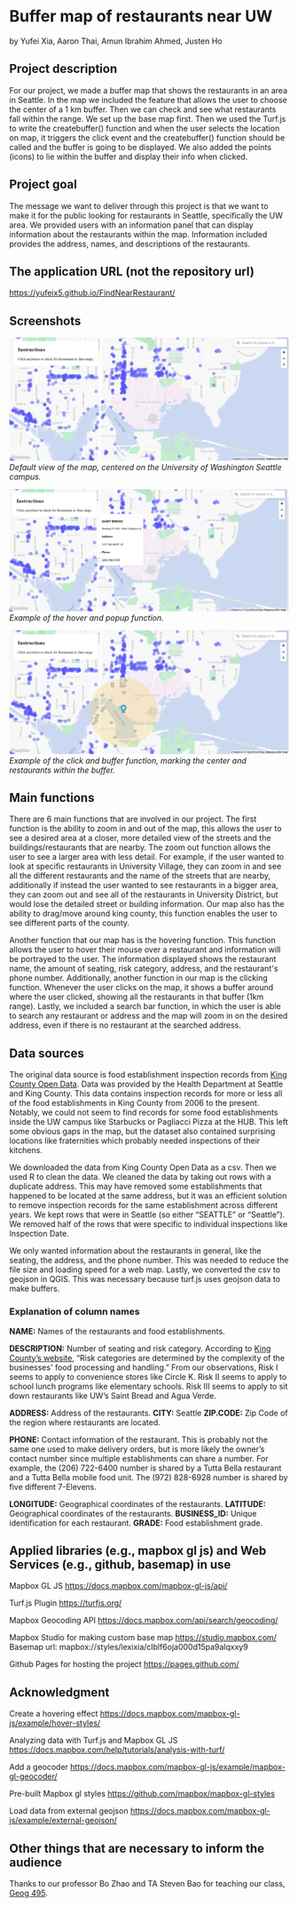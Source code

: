 # Buffer map of restaurants near UW
by Yufei Xia, Aaron Thai, Amun Ibrahim Ahmed, Justen Ho

## Project description 
For our project, we made a buffer map that shows the restaurants in an area in Seattle. In the map we included the feature that allows the user to choose the center of a 1 km buffer. Then we can check and see what restaurants fall within the range. We set up the base map first. Then we used the Turf.js to write the createbuffer() function and when the user selects the location on map, it triggers the click event and the createbuffer() function should be called and the buffer is going to be displayed. We also added the points (icons) to lie within the buffer and display their info when clicked. 

##  Project goal
The message we want to deliver through this project is that we want to make it for the public looking for restaurants in Seattle, specifically the UW area. We provided users with an information panel that can display information about the restaurants within the map. Information included provides the address, names, and descriptions of the restaurants. 

##  The application URL (not the repository url) 
https://yufeix5.github.io/FindNearRestaurant/ 

## Screenshots 

![image](/images/example1.png "ss1")
*Default view of the map, centered on the University of Washington Seattle campus.*

![image](/images/example2.png "ss2")
*Example of the hover and popup function.*

![image](/images/example3.png "ss3")
*Example of the click and buffer function, marking the center and restaurants within the buffer.*

## Main functions 
There are 6 main functions that are involved in our project. The first function is the ability to zoom in and out of the map, this allows the user to see a desired area at a closer, more detailed view of the streets and the buildings/restaurants that are nearby. The zoom out function allows the user to see a larger area with less detail. For example, if the user wanted to look at specific restaurants in University Village, they can zoom in and see all the different restaurants and the name of the streets that are nearby, additionally if instead the user wanted to see restaurants in a bigger area, they can zoom out and see all of the restaurants in University District, but would lose the detailed street or building information. Our map also has the ability to drag/move around king county, this function enables the user to see different parts of the county. 

Another function that our map has is the hovering function. This function allows the user to hover their mouse over a restaurant and information will be portrayed to the user. The information displayed shows the restaurant name, the amount of seating, risk category, address, and the restaurant's phone number. Additionally, another function in our map is the clicking function. Whenever the user clicks on the map, it shows a buffer around where the user clicked, showing all the restaurants in that buffer (1km range). Lastly, we included a search bar function, in which the user is able to search any restaurant or address and the map will zoom in on the desired address, even if there is no restaurant at the searched address. 

##  Data sources 
The original data source is food establishment inspection records from [King County Open Data](https://data.kingcounty.gov/Health-Wellness/Food-Establishment-Inspection-Data/f29f-zza5&sa=D&source=docs&ust=1670915532983592&usg=AOvVaw2MWk2uxAITQ1AhSK-7EvYN). Data was provided by the Health Department at Seattle and King County. This data contains inspection records for more or less all of the food establishments in King County from 2006 to the present. Notably, we could not seem to find records for some food establishments inside the UW campus like Starbucks or Pagliacci Pizza at the HUB. This left some obvious gaps in the map, but the dataset also contained surprising locations like fraternities which probably needed inspections of their kitchens.

We downloaded the data from King County Open Data as a csv. Then we used R to clean the data. We cleaned the data by taking out rows with a duplicate address. This may have removed some establishments that happened to be located at the same address, but it was an efficient solution to remove inspection records for the same establishment across different years. We kept rows that were in Seattle (so either “SEATTLE” or “Seattle”). We removed half of the rows that were specific to individual inspections like Inspection Date. 

We only wanted information about the restaurants in general, like the seating, the address, and the phone number. This was needed to reduce the file size and loading speed for a web map. Lastly, we converted the csv to geojson in QGIS. This was necessary because turf.js uses geojson data to make buffers.

### Explanation of column names

**NAME:** Names of the restaurants and food establishments.

**DESCRIPTION:** Number of seating and risk category. According to [King County’s website](https://kingcounty.gov/depts/health/environmental-health/food-safety/inspection-system/search.aspx#/), “Risk categories are determined by the complexity of the businesses' food processing and handling.” From our observations, Risk I seems to apply to convenience stores like Circle K. Risk II seems to apply to school lunch programs like elementary schools. Risk III seems to apply to sit down restaurants like UW’s Saint Bread and Agua Verde.

**ADDRESS:** Address of the restaurants. 
**CITY:** Seattle 
**ZIP.CODE:** Zip Code of the region where restaurants are located. 

**PHONE:** Contact information of the restaurant. This is probably not the same one used to make delivery orders, but is more likely the owner’s contact number since multiple establishments can share a number. For example, the (206) 722-6400 number is shared by a Tutta Bella restaurant and a Tutta Bella mobile food unit. The (972) 828-6928 number is shared by five different 7-Elevens.

**LONGITUDE:** Geographical coordinates of the restaurants.
**LATITUDE:** Geographical coordinates of the restaurants.
**BUSINESS_ID:** Unique identification for each restaurant.
**GRADE:** Food establishment grade. 

## Applied libraries (e.g., mapbox gl js) and Web Services (e.g., github, basemap) in use 

Mapbox GL JS 
https://docs.mapbox.com/mapbox-gl-js/api/ 

Turf.js Plugin 
https://turfjs.org/ 

Mapbox Geocoding API 
https://docs.mapbox.com/api/search/geocoding/ 

Mapbox Studio for making custom base map 
https://studio.mapbox.com/ 
Basemap url: mapbox://styles/lexixia/clblf6oja000d15pa9alqxxy9   

Github Pages for hosting the project 
https://pages.github.com/ 

## Acknowledgment

Create a hovering effect https://docs.mapbox.com/mapbox-gl-js/example/hover-styles/ 

Analyzing data with Turf.js and Mapbox GL JS https://docs.mapbox.com/help/tutorials/analysis-with-turf/ 

Add a geocoder https://docs.mapbox.com/mapbox-gl-js/example/mapbox-gl-geocoder/ 

Pre-built Mapbox gl styles 
https://github.com/mapbox/mapbox-gl-styles 

Load data from external geojson
https://docs.mapbox.com/mapbox-gl-js/example/external-geojson/ 

## Other things that are necessary to inform the audience
Thanks to our professor Bo Zhao and TA Steven Bao for teaching our class, [Geog 495](https://github.com/jakobzhao/geog495).

